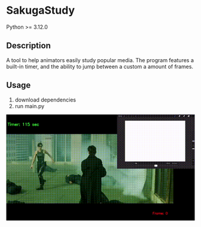 # SakugaStudy
Python >= 3.12.0  
## Description  
A tool to help animators easily study popular media. The program features a built-in timer, and the ability to jump between a custom a amount of frames.  
## Usage
1. download dependencies
2. run main.py
 

![](https://github.com/Chrisyk/SakugaStudy/blob/main/Demo.gif)
